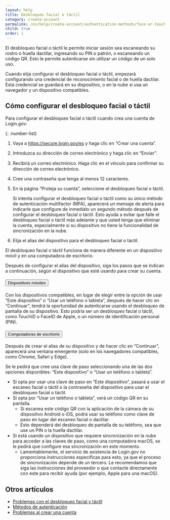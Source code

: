 ```yaml
---
layout: help
title: Desbloqueo facial o táctil
category: create-account
permalink: /es/help/create-account/authentication-methods/face-or-touch-unlock/
child: true
order: 1
---
```


El desbloqueo facial o táctil le permite iniciar sesión sea escaneando su rostro o huella dactilar, ingresando su PIN o patrón, o escaneando un código QR. Esto le permite autenticarse sin utilizar un código de un solo uso.

Cuando elija configurar el desbloqueo facial o táctil, empezará configurando una credencial de reconocimiento facial o de huella dactilar. 
Esta credencial se guardará en su dispositivo, o en la nube si usa un navegador y un dispositivo compatibles.

## Cómo configurar el desbloqueo facial o táctil

Para configurar el desbloqueo facial o táctil cuando crea una cuenta de Login.gov:

{: .number-list}

1. Vaya a <https://secure.login.gov/es> y haga clic en “Crear una cuenta”.

2. Introduzca su dirección de correo electrónico y haga clic en “Enviar”.

3. Recibirá un correo electrónico. Haga clic en el vínculo para conﬁrmar su dirección de correo electrónico.

4. Cree una contraseña que tenga al menos 12 caracteres.

5. En la página “Proteja su cuenta”, seleccione el desbloqueo facial o táctil.

   Si intenta configurar el desbloqueo facial o táctil como su único método de autenticación multifactor (MFA), aparecerá un mensaje de alerta para indicarle que configure de inmediato un segundo método después de configurar el desbloqueo facial o táctil. Esto ayuda a evitar que falle el desbloqueo facial o táctil más adelante y que usted tenga que eliminar la cuenta, especialmente si su dispositivo no tiene la funcionalidad de sincronización en la nube.

6. Elija el alias del dispositivo para el desbloqueo facial o táctil.

El desbloqueo facial o táctil funciona de manera diferente en un dispositivo móvil y en una computadora de escritorio.

Después de configurar el alias del dispositivo, siga los pasos que se indican a continuación, según el dispositivo que esté usando para crear su cuenta.

<div class="usa-accordion usa-accordion--bordered margin-y-4">
  <h4 class="usa-accordion__heading">
    <button
      type="button"
      class="usa-accordion__button"
      aria-expanded="false"
      aria-controls="b-a1"
    >
      Dispositivos móviles
    </button>
  </h4>
  <div id="b-a1" class="usa-accordion__content usa-prose">
    <p>
      Con los dispositivos compatibles, en lugar de elegir entre la opción de usar “Este dispositivo” o “Usar un teléfono o tableta”, después de hacer clic en “Continuar”, tendrá la oportunidad de autenticarse usando el desbloqueo de pantalla de su dispositivo. Esto podría ser un desbloqueo facial o táctil, como TouchID o FaceID de Apple, o un número de identificación personal (PIN).
    </p>
  </div>
</div>

<div class="usa-accordion usa-accordion--bordered margin-y-4">
  <h4 class="usa-accordion__heading">
    <button
      type="button"
      class="usa-accordion__button"
      aria-expanded="false"
      aria-controls="b-a2"
    >
      Computadoras de escritorio
    </button>
  </h4>
  <div id="b-a2" class="usa-accordion__content usa-prose">
    <p>
      Después de crear el alias de su dispositivo y de hacer clic en “Continuar”, aparecerá una ventana emergente (solo en los navegadores compatibles, como Chrome, Safari y Edge).
    </p>
    <p>
      Se le pedirá que cree una clave de paso seleccionando una de las dos opciones disponibles: “Este dispositivo” o “Usar un teléfono o tableta”.
    </p>
    <ul>
      <li>
        Si opta por usar una clave de paso en “Este dispositivo”, pasará a usar el escaneo facial o táctil o la contraseña del dispositivo para usar el desbloqueo facial o táctil.
      </li>
      <li>
        Si opta por “Usar un teléfono o tableta”, verá un código QR en su pantalla.
        <ul>
          <li>
            Si escanea este código QR con la aplicación de la cámara de su dispositivo Android o iOS, podrá usar su teléfono como clave de paso en lugar del escaneo facial o dactilar.
          </li>
          <li>
            Esto dependerá del desbloqueo de pantalla de su teléfono, sea que use un PIN o la huella dactilar.
          </li>
        </ul>
      </li>
      <li>
        Si está usando un dispositivo que requiere sincronización en la nube para acceder a las claves de paso, como una computadora macOS, se le pedirá que configure esa sincronización en este momento.
        <ul>
          <li>
            Lamentablemente, el servicio de asistencia de Login.gov no proporciona instrucciones específicas para esto, ya que el proceso de sincronización depende de un tercero. Le recomendamos que siga las instrucciones del proveedor o que contacte directamente con este para recibir ayuda (por ejemplo, Apple para una macOS).
          </li>
        </ul>
      </li>
    </ul>
  </div>
</div>


## Otros artículos

* [Problemas con el desbloqueo facial y táctil](/es/help/trouble-signing-in/authentication/face-and-touch-unlock/)
* [Métodos de autenticación](/es/help/create-account/authentication-methods/)
* [Problemas al crear una cuenta](/es/help/create-account/issues-creating-an-account/)
